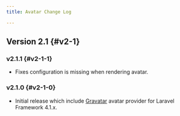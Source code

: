 ```yaml
---
title: Avatar Change Log

---
```


## Version 2.1 {#v2-1}

### v2.1.1 {#v2-1-1}

* Fixes configuration is missing when rendering avatar.

### v2.1.0 {#v2-1-0}

* Initial release which include [Gravatar](https://en.gravatar.com/) avatar provider for Laravel Framework 4.1.x.
